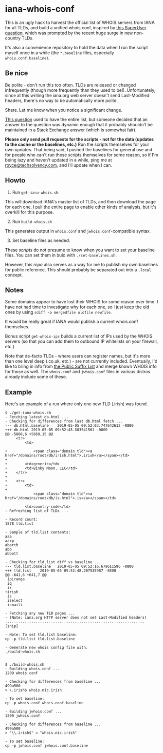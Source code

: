 iana-whois-conf
==============

This is an ugly hack to harvest the official list of WHOIS servers from IANA for all TLDs, and build a unified whois.conf, inspired by [this SuperUser question](http://superuser.com/questions/758647), which was prompted by the recent huge surge in new non-country TLDs.

It's also a convenience repository to hold the data when I run the script myself once in a while (the `*.baseline` files, especially `whois.conf.baseline`).

Be nice
-------

Be polite - don't run this too often. TLDs are released or changed infrequently (though more frequently than they used to be!). Unfortunately, since at this writing the iana.org web server doesn't send Last-Modified headers, there's no way to be automatically more polite.

Share. Let me know when you notice a significant change.

[This question](http://superuser.com/questions/758647) used to have the entire list, but someone decided that an answer to the question was dynamic enough that it probably shouldn't be maintained in a Stack Exchange answer (which is somewhat fair).

**Please only send pull requests for the scripts - not for the data (updates to the cache or the baselines, etc.)** Run the scripts themselves for your own updates. That being said, I pushed the baselines for general use and for people who can't run these scripts themselves for some reason, so if I'm being lazy and haven't updated in a while, ping me at royce@techsolvency.com, and I'll update when I can.

Howto
----

1. Run `get-iana-whois.sh`

This will download IANA's master list of TLDs, and then download the page for each one.  I pull the entire page to enable other kinds of analysis, but it's overkill for this purpose.

2. Run `build-whois.sh`

This generates output in `whois.conf` and `jwhois.conf`-compatible syntax.

3. Set baseline files as needed.

These *scripts* do not presume to know when you want to set your baseline files. You can set them in buld with `./set-baselines.sh`.

However, this *repo* also serves as a way for me to publish my own baselines for public reference. This should probably be separated out into a `.local` concept.

Notes
-----
Some domains appear to have lost their WHOIS for some reason over time.  I have not had time to investigate why for each one, so I just keep the old ones by using  `sdiff -o mergedfile oldfile newfile`.

It would be really great if IANA would publish a current whois.conf themselves.

Bonus script `get-whois-ips` builds a current list of IPs used by the WHOIS servers (so that you can add them to outbound IP whitelists on your firewall, etc.)

Note that de-facto TLDs - where users can register names, but it's more than one level deep (.co.uk, etc.) - are not currently included. Eventually, I'd like to bring in info from [the Public Suffix List](https://publicsuffix.org/) and merge known WHOIS info for those as well. The `whois.conf` and `jwhois.conf` files in various distros already include some of these.

Example
-------

Here's an example of a run where only one new TLD (.irish) was found.

```
$ ./get-iana-whois.sh
- Fetching latest db.html ...
- Checking for differences from last db.html fetch ...
--- db.html.baseline	2019-05-05 09:52:03.747642612 -0800
+++ db.html	2019-05-05 09:52:45.883541561 -0800
@@ -5868,6 +5868,15 @@
     <tr>
         <td>

+            <span class="domain tld"><a href="/domains/root/db/irish.html">.irish</a></span></td>
+
+        <td>generic</td>
+        <td>Binky Moon, LLC</td>
+    </tr>
+
+    <tr>
+        <td>
+
             <span class="domain tld"><a href="/domains/root/db/is.html">.is</a></span></td>

         <td>country-code</td>
- Refreshing list of TLDs ...

- Record count:
1578 tld.list

- Sample of tld.list contents:
aaa
aarp
abarth
abb
abbott

- Checking for tld.list diff vs baseline ...
--- tld.list.baseline	2019-05-05 09:52:16.679611596 -0800
+++ tld.list	2019-05-05 09:52:48.207535987 -0800
@@ -641,6 +641,7 @@
 ipiranga
 iq
 ir
+irish
 is
 iselect
 ismaili

- Fetching any new TLD pages ...
- (Note: iana.org HTTP server does not set Last-Modified headers)
................................................................
[snip]

- Note: To set tld.list baseline:
cp -p tld.list tld.list.baseline

- Generate new whois config file with:
./build-whois.sh


$ ./build-whois.sh
- Building whois.conf ...
1209 whois.conf

- Checking for differences from baseline ...
499a500
> \.irish$ whois.nic.irish

- To set baseline:
cp -p whois.conf whois.conf.baseline

- Building jwhois.conf ...
1209 jwhois.conf

- Checking for differences from baseline ...
499a500
> "\\.irish$" = "whois.nic.irish"

- To set baseline:
cp -p jwhois.conf jwhois.conf.baseline

```
